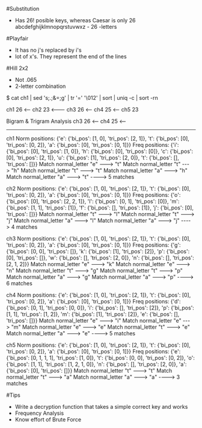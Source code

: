 #Substitution
- Has 26! posible keys, whereas Caesar is only 26
abcdefghijklmnopqrstuvwxz - 26 -letters

#Playfair 
- It has no j's replaced by i's
- lot of x's. They represent the end of the lines

#Hill 2x2
- Not .065
- 2-letter combination  


$ cat ch1 | sed 's;.;&=;g' | tr '=' '\012' | sort | uniq -c | sort -rn

ch1 26 <--
ch2 23 <---
ch3 26 <--
ch4 25 <--
ch5 23

Bigram & Trigram Analysis
ch3 26 <--
ch4 25 <--

-----
ch1
Norm positions: {'e': {'bi_pos': [1, 0], 'tri_pos': [2, 1]}, 't': {'bi_pos': [0], 'tri_pos': [0, 2]}, 'a': {'bi_pos': [0], 'tri_pos': [0, 1]}}
Freq positions: {'i': {'bi_pos': [0], 'tri_pos': [1, 0]}, 'h': {'bi_pos': [0], 'tri_pos': [0]}, 'c': {'bi_pos': [0], 'tri_pos': [2, 1]}, 'u': {'bi_pos': [1], 'tri_pos': [2, 0]}, 't': {'bi_pos': [], 'tri_pos': []}}
Match normal_letter "e" ---> "t"
Match normal_letter "t" ---> "h"
Match normal_letter "t" ---> "t"
Match normal_letter "a" ---> "h"
Match normal_letter "a" ---> "t"
----> 5 matches

ch2
Norm positions: {'e': {'bi_pos': [1, 0], 'tri_pos': [2, 1]}, 't': {'bi_pos': [0], 'tri_pos': [0, 2]}, 'a': {'bi_pos': [0], 'tri_pos': [0, 1]}}
Freq positions: {'o': {'bi_pos': [0], 'tri_pos': [2, 2, 1]}, 'l': {'bi_pos': [0, 1], 'tri_pos': [0]}, 'm': {'bi_pos': [1, 1], 'tri_pos': [1]}, 'f': {'bi_pos': [], 'tri_pos': [1]}, 'j': {'bi_pos': [0], 'tri_pos': []}}
Match normal_letter "t" ---> "l"
Match normal_letter "t" ---> "j"
Match normal_letter "a" ---> "l"
Match normal_letter "a" ---> "j"
----> 4 matches

ch3
Norm positions: {'e': {'bi_pos': [1, 0], 'tri_pos': [2, 1]}, 't': {'bi_pos': [0], 'tri_pos': [0, 2]}, 'a': {'bi_pos': [0], 'tri_pos': [0, 1]}}
Freq positions: {'g': {'bi_pos': [0, 0], 'tri_pos': []}, 'k': {'bi_pos': [1], 'tri_pos': [2]}, 'p': {'bi_pos': [0], 'tri_pos': []}, 'w': {'bi_pos': [], 'tri_pos': [2, 0]}, 'n': {'bi_pos': [], 'tri_pos': [2, 1, 2]}}
Match normal_letter "e" ---> "k"
Match normal_letter "e" ---> "n"
Match normal_letter "t" ---> "g"
Match normal_letter "t" ---> "p"
Match normal_letter "a" ---> "g"
Match normal_letter "a" ---> "p"
----> 6 matches

ch4
Norm positions: {'e': {'bi_pos': [1, 0], 'tri_pos': [2, 1]}, 't': {'bi_pos': [0], 'tri_pos': [0, 2]}, 'a': {'bi_pos': [0], 'tri_pos': [0, 1]}}
Freq positions: {'d': {'bi_pos': [0, 1], 'tri_pos': [0, 0]}, 'i': {'bi_pos': [], 'tri_pos': [2]}, 'p': {'bi_pos': [1, 1], 'tri_pos': [1, 2]}, 'm': {'bi_pos': [1], 'tri_pos': [2]}, 'e': {'bi_pos': [], 'tri_pos': []}}
Match normal_letter "e" ---> "i"
Match normal_letter "e" ---> "m"
Match normal_letter "e" ---> "e"
Match normal_letter "t" ---> "e"
Match normal_letter "a" ---> "e"
----> 5 matches

ch5
Norm positions: {'e': {'bi_pos': [1, 0], 'tri_pos': [2, 1]}, 't': {'bi_pos': [0], 'tri_pos': [0, 2]}, 'a': {'bi_pos': [0], 'tri_pos': [0, 1]}}
Freq positions: {'e': {'bi_pos': [0, 1, 1, 1], 'tri_pos': [1, 0]}, 't': {'bi_pos': [0, 0], 'tri_pos': [0, 2]}, 'o': {'bi_pos': [1, 1], 'tri_pos': [1, 2, 1, 0]}, 'n': {'bi_pos': [], 'tri_pos': [2, 0]}, 'a': {'bi_pos': [0], 'tri_pos': []}}
Match normal_letter "t" ---> "t"
Match normal_letter "t" ---> "a"
Match normal_letter "a" ---> "a"
----> 3 matches

#Tips
- Write a decryption function that takes a simple correct key and works
- Frequency Analysis
- Know effort of Brute Force

